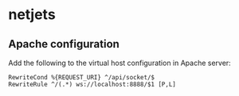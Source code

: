 # netjets
## Apache configuration

Add the following to the virtual host configuration in Apache server:

```
RewriteCond %{REQUEST_URI} ^/api/socket/$
RewriteRule ^/(.*) ws://localhost:8888/$1 [P,L]
```

